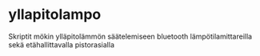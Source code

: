 yllapitolampo
=============

Skriptit mökin ylläpitolämmön säätelemiseen bluetooth lämpötilamittareilla sekä etähallittavalla pistorasialla
